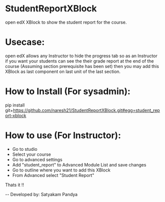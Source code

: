 # StudentReportXBlock
open edX XBlock to show the student report for the course.

# Usecase:
open edX allows any Instructor to hide the progress tab so as an Instructor if you want your students can see the their grade report at the end of the course (Assuming section prerequisite has been set) then you may add this XBlock as last component on last unit of the last section.

# How to Install (For sysadmin):
pip install git+https://github.com/naresh21/StudentReportXBlock.git#egg=student_report-xblock


# How to use (For Instructor):
- Go to studio
- Select your course
- Go to advanced settings
- Add "student_report" to Advanced Module List and save changes
- Go to outline where you want to add this XBlock
- From Advanced select "Student Report"

Thats it !!

--
Developed by: Satyakam Pandya
